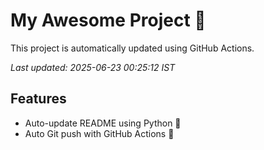 # My Awesome Project 🚀

This project is automatically updated using GitHub Actions.

_Last updated: 2025-06-23 00:25:12 IST_

## Features
- Auto-update README using Python 🐍
- Auto Git push with GitHub Actions 🤖
